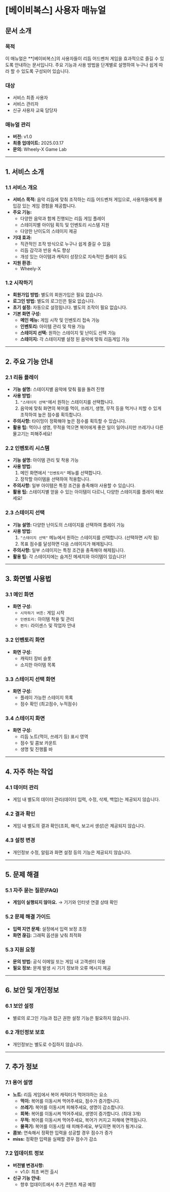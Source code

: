 # [베이비복스] 사용자 매뉴얼

## 문서 소개

### 목적
이 매뉴얼은 **[베이비복스]의 사용자들이 리듬 어드벤처 게임을 효과적으로 즐길 수 있도록 안내하는 문서입니다. 주요 기능과 사용 방법을 단계별로 설명하여 누구나 쉽게 따라 할 수 있도록 구성되어 있습니다.

### 대상
- 서비스 최종 사용자
- 서비스 관리자
- 신규 사용자 교육 담당자

### 매뉴얼 관리
- **버전:** v1.0
- **최종 업데이트:** 2025.03.17
- **문의:** Wheely-X Game Lab

---

## 1. 서비스 소개

### 1.1 서비스 개요
- **서비스 목적:** 음악 리듬에 맞춰 조작하는 리듬 어드벤처 게임으로, 사용자들에게 몰입감 있는 게임 경험을 제공합니다.
- **주요 기능:**
  - 다양한 음악과 함께 진행되는 리듬 게임 플레이
  - 스테이지별 아이텀 획득 및 인벤토리 시스템 지원
  - 다양한 난이도의 스테이지 제공
- **기대 효과:**
  - 직관적인 조작 방식으로 누구나 쉽게 즐길 수 있음
  - 리듬 감각과 반응 속도 향상
  - 개성 있는 아이템과 캐릭터 성장으로 지속적인 플레이 유도
- **지원 환경:**
  - Wheely-X

### 1.2 시작하기
- **회원가입 방법:** 별도의 회원가입은 필요 없습니다.
- **로그인 방법:** 별도의 로그인은 필요 없습니다.
- **초기 설정:** 자동으로 설정됩니다. 별도의 조작이 필요 없습니다.
- **기본 화면 구성:**
  - **메인 메뉴:** 게임 시작 및 인벤토리 접속 가능
  - **인벤토리:** 아이템 관리 및 착용 가능
  - **스테이지 선택:** 원하는 스테이지 및 난이도 선택 가능
  - **스테이지:** 각 스테이지별 설정 된 음악에 맞춰 리듬게임 가능

---

## 2. 주요 기능 안내

### 2.1 리듬 플레이
- **기능 설명:** 스테이지별 음악에 맞춰 휠을 돌려 진행
- **사용 방법:**
  1. `"스테이지 선택"`에서 원하는 스테이지를 선택합니다.
  2. 음악에 맞춰 화면의 복어를 먹이, 쓰레기, 생명, 무적 등을 먹거나 피할 수 있게 조작하여 높은 점수를 획득합니다.
- **주의사항:** 타이밍이 정확해야 높은 점수를 획득할 수 있습니다.
- **활용 팁:** 먹이나 생명, 무적을 먹으면 복어에게 좋은 일이 일어나지만 쓰레기나 다른 물고기는 피해주세요!

### 2.2 인벤토리 시스템
- **기능 설명:** 아이템 관리 및 착용 가능
- **사용 방법:**
  1. 메인 화면에서 `"인벤토리"` 메뉴를 선택합니다.
  2. 장착할 아이템을 선택하여 적용합니다.
- **주의사항:** 일부 아이템은 특정 조건을 충족해야 사용할 수 있습니다.
- **활용 팁:** 스테이지별 얻을 수 있는 아이템이 다르니, 다양한 스테이지를 플레이 해보세요!

### 2.3 스테이지 선택
- **기능 설명:** 다양한 난이도의 스테이지를 선택하여 플레이 가능
- **사용 방법:**
  1. `"스테이지 선택"` 메뉴에서 원하는 스테이지를 선택합니다. (선택하면 시작 됨)
  2. 목표 점수를 달성하면 다음 스테이지가 해제됩니다.
- **주의사항:** 일부 스테이지는 특정 조건을 충족해야 해제됩니다.
- **활용 팁:** 각 스테이지에는 숨겨진 메세지와 아이템이 있습니다!

---

## 3. 화면별 사용법

### 3.1 메인 화면
- **화면 구성:**
  - `시작하기 버튼:` 게임 시작
  - `인벤토리:` 아이템 착용 및 관리
  - `편지:` 라이센스 및 작업자 안내

### 3.2 인벤토리 화면
- **화면 구성:**
  - 캐릭터 장비 슬롯
  - 소지한 아이템 목록

### 3.3 스테이지 선택 화면
- **화면 구성:**
  - 플레이 가능한 스테이지 목록
  - 점수 확인 (최고점수, 누적점수)

### 3.4 스테이지 화면
- **화면 구성:**
  - 리듬 노트(먹이, 쓰레기 등) 표시 영역
  - 점수 및 콤보 카운트
  - 생명 및 진행률 바

---

## 4. 자주 하는 작업

### 4.1 데이터 관리
- 게임 내 별도의 데이터 관리(데이터 입력, 수정, 삭제, 백업)는 제공되지 않습니다.

### 4.2 결과 확인
- 게임 내 별도의 결과 확인(조회, 해석, 보고서 생성)은 제공되지 않습니다.

### 4.3 설정 변경
- 개인정보 수정, 알림과 화면 설정 등의 기능은 제공되지 않습니다.

---

## 5. 문제 해결

### 5.1 자주 묻는 질문(FAQ)
- **게임이 실행되지 않아요.** → 기기와 인터넷 연결 상태 확인

### 5.2 문제 해결 가이드
- **입력 지연 문제:** 설정에서 입력 보정 조정
- **화면 끊김:** 그래픽 옵션을 낮춰 최적화

### 5.3 지원 요청
- **문의 방법:** 공식 이메일 또는 게임 내 고객센터 이용
- **필요 정보:** 문제 발생 시 기기 정보와 오류 메시지 제공

---

## 6. 보안 및 개인정보

### 6.1 보안 설정
- 별로의 로그인 기능과 접근 권한 설정 기능은 필요하지 않습니다. 

### 6.2 개인정보 보호
- 개인정보는 별도로 수집하지 않습니다.

---

## 7. 추가 정보

### 7.1 용어 설명
- **노트:** 리듬 게임에서 복어 캐릭터가 먹어야하는 요소
	- **먹이:** 복어를 이동시켜 먹어주세요, 점수가 증가합니다.
	- **쓰레기:** 복어를 이동시켜 피해주세요, 생명이 감소합니다.
	- **회복:** 복어를 이동시켜 먹어주세요, 생명이 증가합니다. (최대 3개)
	- **무적:** 복어를 이동시켜 먹어주세요, 복어가 커지고 피해에 면역됩니다.
	- **물콕기:** 복어를 이동시킬 때 피해주세요, 부딪히면 복어가 튕겨나요.
- **콤보:** 연속해서 정확한 입력을 성공할 경우 점수가 증가
- **miss:** 정확한 입력을 실패할 경우 점수가 감소


### 7.2 업데이트 정보
- **버전별 변경사항:**
  - v1.0: 최초 버전 출시
- **신규 기능 안내:**
  - 향후 업데이트에서 추가 콘텐츠 제공 예정